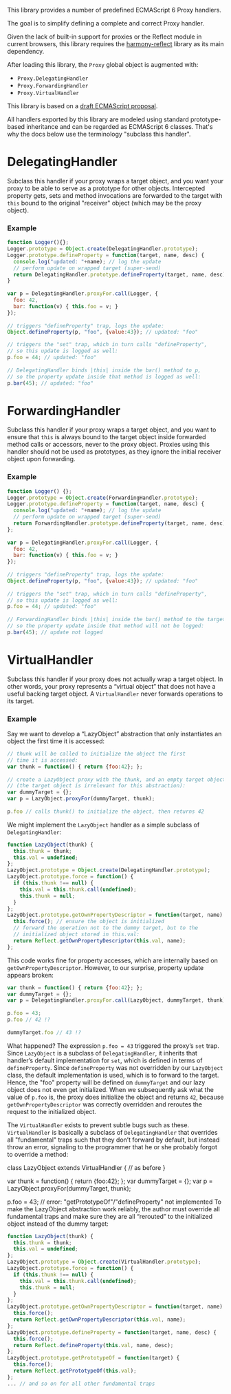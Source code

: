 This library provides a number of predefined ECMAScript 6 Proxy handlers.

The goal is to simplify defining a complete and correct Proxy handler.

Given the lack of built-in support for proxies or the Reflect module
in current browsers, this library requires the
[harmony-reflect](https://github.com/tvcutsem/harmony-reflect) library
as its main dependency.

After loading this library, the `Proxy` global object is augmented with:

  * `Proxy.DelegatingHandler`
  * `Proxy.ForwardingHandler`
  * `Proxy.VirtualHandler`
  
This library is based on a [draft ECMAScript proposal](http://wiki.ecmascript.org/doku.php?id=harmony:virtual_object_api).

All handlers exported by this library are modeled using standard
prototype-based inheritance and can be regarded as ECMAScript 6 classes. That's
why the docs below use the terminology "subclass this handler".

# DelegatingHandler

Subclass this handler if your proxy wraps a target object, and you want your
proxy to be able to serve as a prototype for other objects. Intercepted property
gets, sets and method invocations are forwarded to the target with `this` bound
to the original "receiver" object (which may be the proxy object).

### Example

```js
function Logger(){};
Logger.prototype = Object.create(DelegatingHandler.prototype);
Logger.prototype.defineProperty = function(target, name, desc) {
  console.log("updated: "+name); // log the update
  // perform update on wrapped target (super-send)
  return DelegatingHandler.prototype.defineProperty(target, name, desc);
}
 
var p = DelegatingHandler.proxyFor.call(Logger, {
  foo: 42,
  bar: function(v) { this.foo = v; }
});
 
// triggers "defineProperty" trap, logs the update:
Object.defineProperty(p, "foo", {value:43}); // updated: "foo"

// triggers the "set" trap, which in turn calls "defineProperty",
// so this update is logged as well:
p.foo = 44; // updated: "foo"
 
// DelegatingHandler binds |this| inside the bar() method to p,
// so the property update inside that method is logged as well:
p.bar(45); // updated: "foo"
```

# ForwardingHandler

Subclass this handler if your proxy wraps a target object, and you want to
ensure that `this` is always bound to the target object inside forwarded method
calls or accessors, never to the proxy object. Proxies using this handler
should not be used as prototypes, as they ignore the initial receiver object
upon forwarding.

### Example

```js
function Logger() {};
Logger.prototype = Object.create(ForwardingHandler.prototype);
Logger.prototype.defineProperty = function(target, name, desc) {
  console.log("updated: "+name); // log the update
  // perform update on wrapped target (super-send)
  return ForwardingHandler.prototype.defineProperty(target, name, desc);
};
 
var p = DelegatingHandler.proxyFor.call(Logger, {
  foo: 42,
  bar: function(v) { this.foo = v; }
});
 
// triggers "defineProperty" trap, logs the update:
Object.defineProperty(p, "foo", {value:43}); // updated: "foo"
 
// triggers the "set" trap, which in turn calls "defineProperty",
// so this update is logged as well:
p.foo = 44; // updated: "foo"
 
// ForwardingHandler binds |this| inside the bar() method to the target,
// so the property update inside that method will not be logged:
p.bar(45); // update not logged
```
  
# VirtualHandler

Subclass this handler if your proxy does not actually wrap a target object.
In other words, your proxy represents a “virtual object” that does not have a
useful backing target object. A `VirtualHandler` never forwards operations to
its target.

### Example

Say we want to develop a “LazyObject” abstraction that only instantiates an object the first time it is accessed:

```js
// thunk will be called to initialize the object the first
// time it is accessed:
var thunk = function() { return {foo:42}; };
 
// create a LazyObject proxy with the thunk, and an empty target object
// (the target object is irrelevant for this abstraction):
var dummyTarget = {};
var p = LazyObject.proxyFor(dummyTarget, thunk);
 
p.foo // calls thunk() to initialize the object, then returns 42
```

We might implement the `LazyObject` handler as a simple subclass of
`DelegatingHandler`:

```js
function LazyObject(thunk) {
  this.thunk = thunk;
  this.val = undefined;
};
LazyObject.prototype = Object.create(DelegatingHandler.prototype);
LazyObject.prototype.force = function() {
  if (this.thunk !== null) {
    this.val = this.thunk.call(undefined);
    this.thunk = null;
  }
};
LazyObject.prototype.getOwnPropertyDescriptor = function(target, name) {
  this.force(); // ensure the object is initialized
  // forward the operation not to the dummy target, but to the
  // initialized object stored in this.val:
  return Reflect.getOwnPropertyDescriptor(this.val, name);
};
```

This code works fine for property accesses, which are internally based on
`getOwnPropertyDescriptor`. However, to our surprise, property update appears
broken:

```js
var thunk = function() { return {foo:42}; };
var dummyTarget = {};
var p = DelegatingHandler.proxyFor.call(LazyObject, dummyTarget, thunk);
 
p.foo = 43;
p.foo // 42 !?
 
dummyTarget.foo // 43 !?
```

What happened? The expression `p.foo = 43` triggered the proxy’s `set` trap.
Since `LazyObject` is a subclass of `DelegatingHandler`, it inherits that
handler’s default implementation for `set`, which is defined in terms of
`defineProperty`. Since `defineProperty` was not overridden by our `LazyObject`
class, the default implementation is used, which is to forward to the target.
Hence, the "foo" property will be defined on `dummyTarget` and our lazy object
does not even get initialized. When we subsequently ask what the value of `p.foo`
is, the proxy does initialize the object and returns `42`, because
`getOwnPropertyDescriptor` was correctly overridden and reroutes the request to
the initialized object.

The `VirtualHandler` exists to prevent subtle bugs such as these.
`VirtualHandler` is basically a subclass of `DelegatingHandler` that overrides all
"fundamental" traps such that they don’t forward by default, but instead throw
an error, signaling to the programmer that he or she probably forgot to override
a method:

class LazyObject extends VirtualHandler {
  // as before
}
 
var thunk = function() { return {foo:42}; };
var dummyTarget = {};
var p = LazyObject.proxyFor(dummyTarget, thunk);
 
p.foo = 43; // error: "getPrototypeOf"/"defineProperty" not implemented
To make the LazyObject abstraction work reliably, the author must override all fundamental traps and make sure they are all “rerouted” to the initialized object instead of the dummy target:

```js
function LazyObject(thunk) {
  this.thunk = thunk;
  this.val = undefined;
};
LazyObject.prototype = Object.create(VirtualHandler.prototype);
LazyObject.prototype.force = function() {
  if (this.thunk !== null) {
    this.val = this.thunk.call(undefined);
    this.thunk = null;
  }
};
LazyObject.prototype.getOwnPropertyDescriptor = function(target, name) {
  this.force();
  return Reflect.getOwnPropertyDescriptor(this.val, name);
};
LazyObject.prototype.defineProperty = function(target, name, desc) {
  this.force();
  return Reflect.defineProperty(this.val, name, desc);
};
LazyObject.prototype.getPrototypeOf = function(target) {
  this.force();
  return Reflect.getPrototypeOf(this.val);
};
... // and so on for all other fundamental traps
```